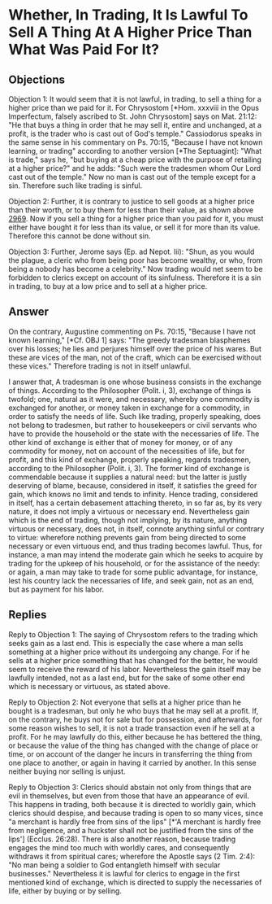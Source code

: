 # Whether, In Trading, It Is Lawful To Sell A Thing At A Higher Price Than What Was Paid For It?

## Objections

Objection 1: It would seem that it is not lawful, in trading, to sell a thing for a higher price than we paid for it. For Chrysostom [*Hom. xxxviii in the Opus Imperfectum, falsely ascribed to St. John Chrysostom] says on Mat. 21:12: "He that buys a thing in order that he may sell it, entire and unchanged, at a profit, is the trader who is cast out of God's temple." Cassiodorus speaks in the same sense in his commentary on Ps. 70:15, "Because I have not known learning, or trading" according to another version [*The Septuagint]: "What is trade," says he, "but buying at a cheap price with the purpose of retailing at a higher price?" and he adds: "Such were the tradesmen whom Our Lord cast out of the temple." Now no man is cast out of the temple except for a sin. Therefore such like trading is sinful.

Objection 2: Further, it is contrary to justice to sell goods at a higher price than their worth, or to buy them for less than their value, as shown above [2969](A[1]). Now if you sell a thing for a higher price than you paid for it, you must either have bought it for less than its value, or sell it for more than its value. Therefore this cannot be done without sin.

Objection 3: Further, Jerome says (Ep. ad Nepot. lii): "Shun, as you would the plague, a cleric who from being poor has become wealthy, or who, from being a nobody has become a celebrity." Now trading would net seem to be forbidden to clerics except on account of its sinfulness. Therefore it is a sin in trading, to buy at a low price and to sell at a higher price.

## Answer

On the contrary, Augustine commenting on Ps. 70:15, "Because I have not known learning," [*Cf. OBJ 1] says: "The greedy tradesman blasphemes over his losses; he lies and perjures himself over the price of his wares. But these are vices of the man, not of the craft, which can be exercised without these vices." Therefore trading is not in itself unlawful.

I answer that, A tradesman is one whose business consists in the exchange of things. According to the Philosopher (Polit. i, 3), exchange of things is twofold; one, natural as it were, and necessary, whereby one commodity is exchanged for another, or money taken in exchange for a commodity, in order to satisfy the needs of life. Such like trading, properly speaking, does not belong to tradesmen, but rather to housekeepers or civil servants who have to provide the household or the state with the necessaries of life. The other kind of exchange is either that of money for money, or of any commodity for money, not on account of the necessities of life, but for profit, and this kind of exchange, properly speaking, regards tradesmen, according to the Philosopher (Polit. i, 3). The former kind of exchange is commendable because it supplies a natural need: but the latter is justly deserving of blame, because, considered in itself, it satisfies the greed for gain, which knows no limit and tends to infinity. Hence trading, considered in itself, has a certain debasement attaching thereto, in so far as, by its very nature, it does not imply a virtuous or necessary end. Nevertheless gain which is the end of trading, though not implying, by its nature, anything virtuous or necessary, does not, in itself, connote anything sinful or contrary to virtue: wherefore nothing prevents gain from being directed to some necessary or even virtuous end, and thus trading becomes lawful. Thus, for instance, a man may intend the moderate gain which he seeks to acquire by trading for the upkeep of his household, or for the assistance of the needy: or again, a man may take to trade for some public advantage, for instance, lest his country lack the necessaries of life, and seek gain, not as an end, but as payment for his labor.

## Replies

Reply to Objection 1: The saying of Chrysostom refers to the trading which seeks gain as a last end. This is especially the case where a man sells something at a higher price without its undergoing any change. For if he sells at a higher price something that has changed for the better, he would seem to receive the reward of his labor. Nevertheless the gain itself may be lawfully intended, not as a last end, but for the sake of some other end which is necessary or virtuous, as stated above.

Reply to Objection 2: Not everyone that sells at a higher price than he bought is a tradesman, but only he who buys that he may sell at a profit. If, on the contrary, he buys not for sale but for possession, and afterwards, for some reason wishes to sell, it is not a trade transaction even if he sell at a profit. For he may lawfully do this, either because he has bettered the thing, or because the value of the thing has changed with the change of place or time, or on account of the danger he incurs in transferring the thing from one place to another, or again in having it carried by another. In this sense neither buying nor selling is unjust.

Reply to Objection 3: Clerics should abstain not only from things that are evil in themselves, but even from those that have an appearance of evil. This happens in trading, both because it is directed to worldly gain, which clerics should despise, and because trading is open to so many vices, since "a merchant is hardly free from sins of the lips" [*'A merchant is hardly free from negligence, and a huckster shall not be justified from the sins of the lips'] (Ecclus. 26:28). There is also another reason, because trading engages the mind too much with worldly cares, and consequently withdraws it from spiritual cares; wherefore the Apostle says (2 Tim. 2:4): "No man being a soldier to God entangleth himself with secular businesses." Nevertheless it is lawful for clerics to engage in the first mentioned kind of exchange, which is directed to supply the necessaries of life, either by buying or by selling.